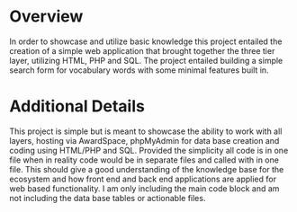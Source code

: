 # Overview
In order to showcase and utilize basic knowledge this project entailed the creation of a simple web application that brought together the three tier layer, utilizing HTML, PHP and SQL. The project entailed building a simple search form for vocabulary words with some minimal features built in.

# Additional Details
This project is simple but is meant to showcase the ability to work with all layers, hosting via AwardSpace, phpMyAdmin for data base creation and coding using HTML/PHP and SQL. Provided the simplicity all code is in one file when in reality code would be in separate files and called with in one file. This should give a good understanding of the knowledge base for the ecosystem and how front end and back end applications are applied for web based functionality. I am only including the main code block and am not including the data base tables or actionable files. 

